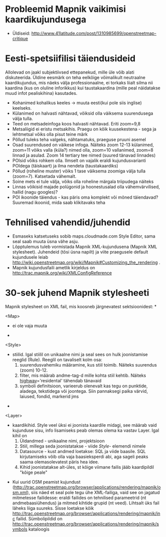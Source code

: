 # Probleemid Mapnik vaikimisi kaardikujundusega
  * Üldiseid: http://www.41latitude.com/post/1310985699/openstreetmap-critique

# Eesti-spetsiifilisi täiendusideid
Allolevad on jaakl subjektiivsed ettepanekud, mille üle võib alati diskuteerida. Üldine eesmärk on teha eelkõige võimalikult neutraalne kaardikujundus, mis näeks välja professionaalne, ei torkaks liialt silma nii kaardina (kus on oluline inforikkus) kui taustakaardina (mille peal näidatakse muud infot pealiskihina) kasutades.

  * Kohanimed kohalikus keeles -> muuta eesti(kui pole siis inglise) keelseks.
  * Külanimed on halvasti nähtavad, võiksid olla väiksema suurendusega välja tulla.
  * Teed on metsadeinfoga koos halvasti nähtavad. Eriti zoom=9,8
  * Metsaliigid ei eristu metsakihis. Praegu on kõik kuusekestena - sega ja lehtmetsal võiks olla pisut teine märk
  * Põllud tuleks teha valgeks, nähtamatuks, praeguse pruuni asemel
  * Osad suurendused on väikese infoga. Näiteks zoom 12-13 külanimed, zoom=11 võiks valla (küla?) nimed olla, zoom=10 vallanimed, zoom=8 linnad ja asulad. Zoom 14 tertiary tee nimed (suured tänavad linnades)
  * POIsid võiks rohkem olla. Ilmselt on vajalik eraldi kujundusvarianti POIdega (täiskaart) ja ilma nendeta (taustakaardiks)
  * Põllud (roheline muster) võiks 1 tase väiksema zoomiga välja tulla (zoom=7). Katsetada vähemalt.
  * Soine mets ei tule välja, võiks olla roheline märgala triipudega näiteks
  * Linnas võikisid majade polügonid ja hoonestusalad olla vähemvärvilised, hallid (nagu googles)?
  * POI ikoonide täiendus - kas päris oma komplekt või mõned täiendavad? Suuremad ikoonid, mida saab klikitavaks teha

# Tehnilised vahendid/juhendid
  * Esmaseks katsetuseks sobib maps.cloudmade.com Style Editor, sama seal saab muuta üsna vähe  asju.
  * Lõpptulemus tuleb vormistada Mapnik XML-kujundusena (Mapnik XML stylesheet). Juhendeid (tõsi üsna napilt) ja viite praegusele default kujundusele leiab http://wiki.openstreetmap.org/wiki/Mapnik#Customizing_the_rendering .
  * Mapnik kujundusfaili ametlik kirjeldus on http://trac.mapnik.org/wiki/XMLConfigReference

# 30-sek juhend Mapnik stylesheeti
Mapnik stylesheet on XML fail, mis koosneb järgnevatest sektsioonidest:
  * 

&lt;Map&gt;

 - ei ole vaja muuta
  * 

&lt;Style&gt;

 - stiilid. Igal stiilil on unikaalne nimi ja seal sees on hulk  joonistamise reeglid (Rule). Reeglil on tavaliselt kolm osa:
    1. suurendusvahemiku määramine, kus stiil toimib. Näiteks suurendus (zoom) 10-12.
    1. filter, mis määrab andme-tag-d mille kohta stiil kehtib. Näiteks [highway](highway.md)='residental' tähendab tänavaid
    1. symboli definitsioon, varieerub olenevalt kas tegu on punktide, aladega, tekstidega või joontega. Siin pannaksegi paika värvid, laiused, fondid, markerid jms
  * 

&lt;Layer&gt;

 - kaardikihid. Style veel üksi ei joonista kaardile midagi, see määrab vaid kujunduse sisu, info lisamiseks peab olemas olema ka vastav Layer. Igal kihil on
    1. Üldandmed - unikaalne nimi, projektsioon
    1. Stiil, millega seda joonistatakse - viide _Style_- elemendi nimele
    1. Datasource - kust andmed loetakse: SQL ja viide baasile. SQL kirjutamiseks võib olla vaja baasieksperdi abi, aga sageli peaks saama olemasolevatest päris hea idee.
    1. Kihid joonistatakse alt-üles, st kõige viimane failis jääb kaardipildil "kõige peale"
  * Kui uurid OSM peamist kujundust (http://trac.openstreetmap.org/browser/applications/rendering/mapnik/osm.xml), siis näed et seal pole tegu ühe XML-failiga, vaid see on jagatud mitmetesse failidesse: eraldi failides on tehnilised parameetrid (nt andmebaasiühendus) ja mitmed kihtide grupid (nt veed). Lihtsalt üks fail läheks liiga suureks. Sisse loetakse kõik http://trac.openstreetmap.org/browser/applications/rendering/mapnik/inc failid. Sümbolipildid on http://trac.openstreetmap.org/browser/applications/rendering/mapnik/symbols kataloogis